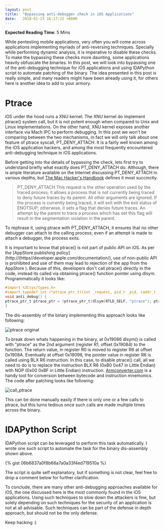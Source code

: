 ```yaml
---
layout: post
title:  "Bypassing anti-debugger check in iOS Applications"
date:   2018-01-23 16:17:22 +0800
---
```


**Expected Reading Time**: 5 Mins

While pentesting mobile applications, very often you will come across applications implementing myriads of anti-reversing techniques. Specially while performing dynamic analysis, it is imperative to disable these checks. To make the bypassing these checks more daunting, some applications heavily obfuscate the binaries. In this post, we will look into bypassing one of the anti-debugging technique for iOS applications and using IDAPython script to automate patching of the binary. The idea presented in this post is really simple, and many readers might have been already using it, for others here is another idea to add to your armory.

# Ptrace

iOS under the hood runs a XNU kernel. The XNU kernel do implement ptrace() system call, but it is not potent enough when compared to Unix and Linux implementations. On the other hand, XNU kernel exposes another interface via Mach IPC to perform debugging. In this post we won't be comparing between the two mechanisms, in fact we will only talk about one feature of ptrace syscall, PT_DENY_ATTACH. It is a fairly well known among the iOS application hackers, and among the most frequently encountered anti-debugging technique in iOS applications.

Before getting into the details of bypassing the check, lets first try to understand briefly what exactly does PT_DENY_ATTACH do. Although, there is ample literature available on the Internet discussing PT_DENY_ATTACH in various depths, but [The Mac Hacker's Handbook](https://www.amazon.com/Mac-Hackers-Handbook-Charlie-Miller/dp/0470395362) defines it most succinctly.

> PT_DENY_ATTACH
> This request is the other operation used by the traced process; it allows a process that is not currently being traced to deny future traces by its parent. All other arguments are ignored. If the process is currently being traced, it will exit with the exit status of ENOTSUP; otherwise, it sets a flag that denies future traces. An attempt by the parent to trace a process which has set this flag will result in the segmentation violation in the parent.

To rephrase it, using ptrace with PT_DENY_ATTACH, it ensures that no other debugger can attach to the calling process; even if an attempt is made to attach a debugger, the process exits.

It is important to know that ptrace() is not part of public API on iOS. As per the [AppStore publishing policy](http://(https//developer.apple.com/documentation/), use of non-public API is prohibited and use of them may lead to rejection of the app from the AppStore ). Because of this, developers don't call ptrace()   directly in the code, instead its called via obtaining ptrace() function pointer using dlsym. Programmatically it looks like:

```objective-c
#import %3Csys/types.h>
#import typedef int (*ptrace_ptr_t)(int _request, pid_t _pid, caddr_t _addr, int _data);
void anti_debug() {
ptrace_ptr_t ptrace_ptr = (ptrace_ptr_t)dlsym(RTLD_SELF, "ptrace"); ptrace_ptr(31, 0, 0, 0); // PTRACE_DENY_ATTACH = 31
}
```

The dis-assembly of the binary implementing this approach looks like following:

![ptrace original](/assets/images/ptrace-original.png)

To break down whats happening in the binary, at 0x19086 dlsym() is called with "ptrace" as the 2nd argument (register R1, offset 0x19084) to the function. The return value, in register R0 is moved to register R6 at offset 0x1908A. Eventually at offset 0x19098, the pointer value in register R6 is called using BLX R6 instruction. In this case, to disable ptrace() call, all we need to do is to replace the instruction BLX R6 (0xB0 0x47 in Little Endian) with NOP (0x00 0xBF in Little Endian) instruction. [Armconverter.com](http://armconverter.com/) is a handy tool for conversion between bytecode and instruction mnemonics. The code after patching looks like following:

![call_ptrace](/assets/images/call-ptrace.png)

This can be done manually easily if there is only one or a few calls to ptrace, but this turns tedious once such calls are made multiple times across the binary.

# IDAPython Script
IDAPython script can be leveraged to perform this task automatically. I wrote one such script to automate the task for the binary dis-assembly shown above. 

{% gist 06b6837a0f8b66a7a0a33f4ed719510a %}

The script is quite self explanatory, but if something is not clear, feel free to drop a comment below for further clarification.

To conclude, there are many other anti-debugging approaches available for iOS, the one discussed here is the most commonly found in the iOS applications. Using such techniques to slow down the attackers is fine, but solely depending on such techniques for the security of an application is not at all advisable. Such techniques can be part of the defense in depth approach, but should not be the only defense.

Keep hacking :)
